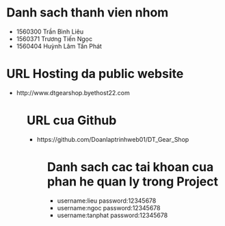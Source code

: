 # Danh sach thanh vien nhom
<ul>
  <li>1560300 Trần Bình Liêu</li>
  <li>1560371 Trương Tiến Ngọc</li>
  <li>1560404 Huỳnh Lâm Tấn Phát</li>
</ul>

# URL Hosting da public website
<ul>
  <li>http://www.dtgearshop.byethost22.com</li>
<ul>

# URL cua Github
<ul>
  <li>https://github.com/Doanlaptrinhweb01/DT_Gear_Shop</li>
<ul>

# Danh sach cac tai khoan cua phan he quan ly trong Project
<ul>
  <li>username:lieu  password:12345678</li>
  <li>username:ngoc  password:12345678</li>
  <li>username:tanphat  password:12345678</li>
<ul>